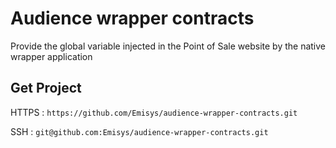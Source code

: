 # Audience wrapper contracts

Provide the global variable injected in the Point of Sale website by the native wrapper application

## Get Project
HTTPS : ```https://github.com/Emisys/audience-wrapper-contracts.git```

SSH : ```git@github.com:Emisys/audience-wrapper-contracts.git```
